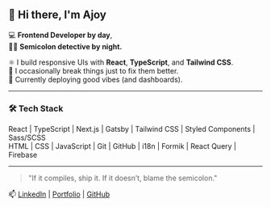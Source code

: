 ## 👋 Hi there, I'm Ajoy

💻 **Frontend Developer by day**,  
🕵️‍♂️ **Semicolon detective by night.**

⚛️ I build responsive UIs with **React**, **TypeScript**, and **Tailwind CSS**.  
🔧 I occasionally break things just to fix them better.  
🚀 Currently deploying good vibes (and dashboards).

---

### 🛠 Tech Stack
React | TypeScript | Next.js | Gatsby | Tailwind CSS | Styled Components | Sass/SCSS  
HTML | CSS | JavaScript | Git | GitHub | i18n | Formik | React Query | Firebase

---

> "If it compiles, ship it. If it doesn’t, blame the semicolon."

📫 [LinkedIn](https://www.linkedin.com/in/ajoy-chakravarthy) | [Portfolio](https://ajoy-chakravarthy.vercel.app/) | [GitHub](https://github.com/AjoyChakravarthy)
